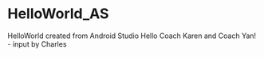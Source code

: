 # HelloWorld_AS
HelloWorld created from Android Studio
Hello Coach Karen and Coach Yan! - input by Charles
